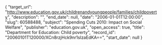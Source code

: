 {
  "target_url": "http://www.education.gov.uk/childrenandyoungpeople/families/childpoverty", 
  "description": "", 
  "end_date": null, 
  "date": "2006-01-01T12:00:00", 
  "slug": 60588488, 
  "subject": "Spending Cuts 2010: Impact on Social Welfare", 
  "publisher": "education.gov.uk", 
  "open_access": true, 
  "title": "Department for Education: Child poverty", 
  "record_id": "20060101T120000/XCn8rzjHck9nr1sIzaEdKA==", 
  "start_date": null
}

